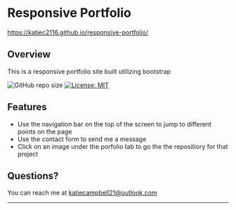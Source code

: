 # Responsive Portfolio
https://katiec2116.github.io/responsive-portfolio/

## Overview

This is a responsive portfolio site built utilizing bootstrap

![GitHub repo size](https://img.shields.io/github/repo-size/katiec2116/responsive-portfolio)   [![License: MIT](https://img.shields.io/badge/License-MIT-yellow.svg)](https://opensource.org/licenses/MIT)

## Features

- Use the navigation bar on the top of the screen to jump to different points on the page
- Use the contact form to send me a message
- Click on an image under the porfolio tab to go the the repositiory for that project


## Questions?

You can reach me at katiecampbell21@outlook.com

---

